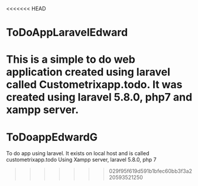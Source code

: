 <<<<<<< HEAD
# ToDoAppLaravelEdward
This is a simple to do web application created using laravel called Custometrixapp.todo. 
It was created using laravel 5.8.0, php7 and xampp server.
=======
# ToDoappEdwardG
To do app using laravel. It exists on local host and is called custometrixapp.todo
Using Xampp server, laravel 5.8.0, php 7
>>>>>>> 029f95f619d591b1bfec60bb3f3a220593521250
